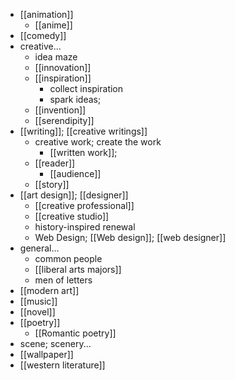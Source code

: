 - [[animation]]
    - [[anime]]
- [[comedy]]
- creative...
    - idea maze
    - [[innovation]]
    - [[inspiration]]
        - collect inspiration
        - spark ideas; 
    - [[invention]]
    - [[serendipity]]
- [[writing]]; [[creative writings]]
    - creative work; create the work
        - [[written work]];
    - [[reader]]
        - [[audience]]
    - [[story]]
- [[art design]]; [[designer]]
    - [[creative professional]]
    - [[creative studio]]
    - history-inspired renewal
    - Web Design; [[Web design]]; [[web designer]]
- general...
    - common people
    - [[liberal arts majors]]
    - men of letters
- [[modern art]]
- [[music]]
- [[novel]]
- [[poetry]]
    - [[Romantic poetry]]
- scene; scenery...
- [[wallpaper]]
- [[western literature]]
